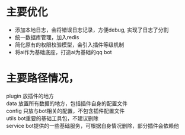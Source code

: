 # 主要优化
- 添加本地日志，会将错误日志记录，方便debug, 实现了日志了分割
- 统一数据库管理，加入redis
- 简化原有的权限校验模型，会引入插件等级机制
- 将ai作为基础底座，打造ai为基础的qq bot


# 主要路径情况，
plugin 放插件的地方  
data 放置所有数据的地方，包括插件自身的配置文件  
config 只放与bot相关的配置，不包含插件配置文件  
utils bot重要的基础工具包，不建议删除  
service bot提供的一些基础服务，可根据自身情况删除，部分插件会依赖他